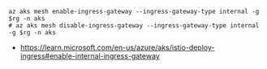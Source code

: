 ```
az aks mesh enable-ingress-gateway --ingress-gateway-type internal -g $rg -n aks
# az aks mesh disable-ingress-gateway --ingress-gateway-type internal -g $rg -n aks
```

- https://learn.microsoft.com/en-us/azure/aks/istio-deploy-ingress#enable-internal-ingress-gateway
